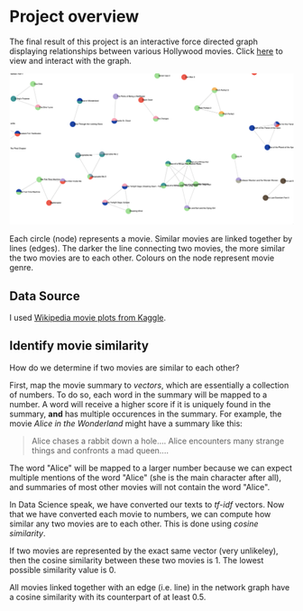 # Project overview
The final result of this project is an interactive force directed graph displaying relationships between various Hollywood movies. Click [here](https://textgraph-app.herokuapp.com/) to view and interact with the graph.

![](image/textgraph.png)

Each circle (node) represents a movie. Similar movies are linked together by lines (edges). The darker the line connecting two movies, the more similar the two movies are to each other. Colours on the node represent movie genre. 

## Data Source
I used [Wikipedia movie plots from Kaggle](https://www.kaggle.com/jrobischon/wikipedia-movie-plots).

## Identify movie similarity 
How do we determine if two movies are similar to each other? 

First, map the movie summary to _vectors_, which are essentially a collection of numbers. To do so, each word in the summary will be mapped to a number. A word will receive a higher score if it is uniquely found in the summary, __and__ has multiple occurences in the summary. For example, the movie _Alice in the Wonderland_ might have a summary like this:

> Alice chases a rabbit down a hole.... Alice encounters many strange things and confronts a mad queen....

The word "Alice" will be mapped to a larger number because we can expect multiple mentions of the word "Alice" (she is the main character after all), and summaries of most other movies will not contain the word "Alice".

In Data Science speak, we have converted our texts to *tf-idf* vectors. Now that we have converted each movie to numbers, we can compute how similar any two movies are to each other. This is done using _cosine similarity_. 

If two movies are represented by the exact same vector (very unlikeley), then the cosine similarity between these two movies is 1. The lowest possible similarity value is 0. 

All movies linked together with an edge (i.e. line) in the network graph have a cosine similarity with its counterpart of at least 0.5.
